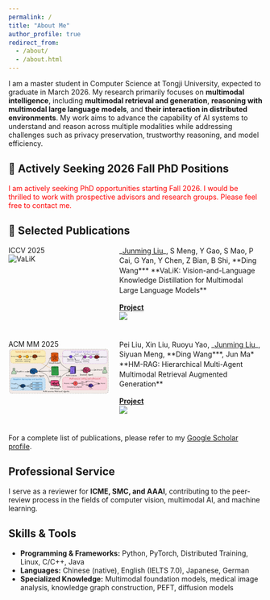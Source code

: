 ```yaml
---
permalink: /
title: "About Me"
author_profile: true
redirect_from: 
  - /about/
  - /about.html
---
```


I am a master student in Computer Science at Tongji University, expected to graduate in March 2026. My research primarily focuses on **multimodal intelligence**, including **multimodal retrieval and generation**, **reasoning with multimodal large language models**, and **their interaction in distributed environments**. My work aims to advance the capability of AI systems to understand and reason across multiple modalities while addressing challenges such as privacy preservation, trustworthy reasoning, and model efficiency.

## **📢 Actively Seeking 2026 Fall PhD Positions**

<span style="color:red;">I am actively seeking PhD opportunities starting Fall 2026. I would be thrilled to work with prospective advisors and research groups. Please feel free to contact me.</span>



## 📝 Selected Publications 

<div class='paper-box' style="display:flex; align-items:flex-start; margin-bottom:20px;">
  <div class='paper-box-image' style="flex:0 0 200px; margin-right:20px;">
    <div>
      <div class="badge">ICCV 2025</div>
      <img src='images/valik.jpg' alt="VaLiK" width="100%">
    </div>
  </div>
  <div class='paper-box-text' style="flex:1; font-size:14px; line-height:1.4;" markdown="1">
_<ins>Junming Liu</ins>_, S Meng, Y Gao, S Mao, P Cai, G Yan, Y Chen, Z Bian, B Shi, **Ding Wang***  
**VaLiK: Vision-and-Language Knowledge Distillation for Multimodal Large Language Models**

[**Project**](https://github.com/Wings-Of-Disaster/VaLiK) <strong><span class='show_paper_citations' data='4FA6C0AAAAAJ:qjMakFHDy7sC'></span></strong>  
[![](https://img.shields.io/github/stars/walker-hyf/ECSS?style=social&label=Code+Stars)](https://github.com/Wings-Of-Disaster/VaLiK)
  </div>
</div>

<div class='paper-box' style="display:flex; align-items:flex-start; margin-bottom:20px;">
  <div class='paper-box-image' style="flex:0 0 200px; margin-right:20px;">
    <div>
      <div class="badge">ACM MM 2025</div>
      <img src='images/hmrag.jpg' alt="HM-RAG" width="100%">
    </div>
  </div>
  <div class='paper-box-text' style="flex:1; font-size:14px; line-height:1.4;" markdown="1">
Pei Liu, Xin Liu, Ruoyu Yao, _<ins>Junming Liu</ins>_, Siyuan Meng, **Ding Wang***, Jun Ma*  
**HM-RAG: Hierarchical Multi-Agent Multimodal Retrieval Augmented Generation**

[**Project**](https://github.com/ocean-luna/HMRAG) <strong><span class='show_paper_citations' data='4FA6C0AAAAAJ:qjMakFHDy7sC'></span></strong>  
[![](https://img.shields.io/github/stars/walker-hyf/ECSS?style=social&label=Code+Stars)](https://github.com/ocean-luna/HMRAG)
  </div>
</div>


For a complete list of publications, please refer to my [Google Scholar profile](https://scholar.google.com.hk/citations?user=U8CS_BwAAAAJ&hl=en-US).



## Professional Service

I serve as a reviewer for **ICME, SMC, and AAAI**, contributing to the peer-review process in the fields of computer vision, multimodal AI, and machine learning.

## Skills & Tools

- **Programming & Frameworks:** Python, PyTorch, Distributed Training, Linux, C/C++, Java  
- **Languages:** Chinese (native), English (IELTS 7.0), Japanese, German  
- **Specialized Knowledge:** Multimodal foundation models, medical image analysis, knowledge graph construction, PEFT, diffusion models  